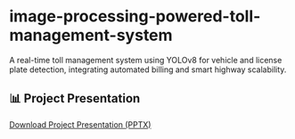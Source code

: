 # image-processing-powered-toll-management-system
A real-time toll management system using YOLOv8 for vehicle and license plate detection, integrating automated billing and smart highway scalability.
## 📊 Project Presentation
[Download Project Presentation (PPTX)]([https://drive.google.com/file/d/yourlink/view?usp=sharing](https://docs.google.com/presentation/d/1mvmbI7i2PVNPrCmgmBAKEq1Or5edQGer/edit?usp=sharing&ouid=111524504434907826805&rtpof=true&sd=true))
